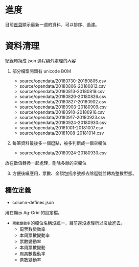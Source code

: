 # 進度

目前[首頁](https://phate334.github.io/box-office-tw/)顯示最新一週的資料，可以排序、過濾。

# 資料清理

紀錄轉換成 json 過程額外處理的內容

1. 部分檔案開頭有 unicode BOM

   - source/opendata/20180730-20180805.csv
   - source/opendata/20180806-20180812.csv
   - source/opendata/20180813-20180819.csv
   - source/opendata/20180820-20180826.csv
   - source/opendata/20180827-20180902.csv
   - source/opendata/20180903-20180909.csv
   - source/opendata/20180910-20180916.csv
   - source/opendata/20180917-20180923.csv
   - source/opendata/20180924-20180930.csv
   - source/opendata/20181001-20181007.csv
   - source/opendata/20181008-20181014.csv

2. 每筆資料最後多一個逗點，被多判斷成一個空欄位

   - source/opendata/20180924-20180930.csv

放在數值轉換一起處理，刪除多餘的空欄位

3. 方便後續應用，票數、金額包括序號都去除逗號並轉為整數型態。

## 欄位定義

- column-defines.json

用在顯示 Ag-Grid 的設定檔。

- `票數變動率`的欄位名稱沒統一，目前還沒處理所以沒放進去。
  - 周票數變動率
  - 本周票數變動率
  - 票數變動率
  - 本周票數變動
  - 周票數變動率
  - 票數變動率
